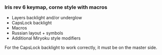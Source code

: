 ### Iris rev 6 keymap, corne style with macros
- Layers backlight and/or underglow
- CapsLock backlight
- Macros
- Russian layout + symbols
- Additional Miryoku style modifiers 

For the CapsLock backlight to work correctly, it must be on the master side.

